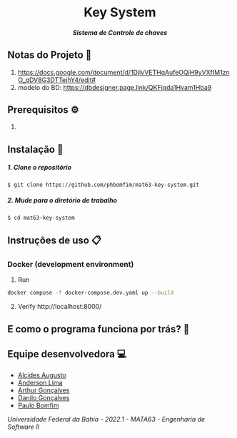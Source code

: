 # <div align="center">Key System </div>

##### <div align="center">Sistema de Controle de chaves  </div>

## Notas do Projeto 📜

1.  https://docs.google.com/document/d/1DjlvVETHqAufeOQiH9yVXfIM1znO_qDV8G3DTTejhY4/edit#
2. modelo do BD: https://dbdesigner.page.link/QKFiqda1Hvam1Hba9

## Prerequisitos ⚙️

1. 


## Instalação 📌


##### 1. Clone o repositório

```$ git clone https://github.com/phbomfim/mat63-key-system.git  ```

##### 2. Mude para o diretório de trabalho

```$ cd mat63-key-system ```


## Instruções de uso 📋

### Docker (development environment)

1. Run

```bash
docker compose -f docker-compose.dev.yaml up --build
```

2. Verify http://localhost:8000/


## E como o programa funciona por trás? 🤔


## Equipe desenvolvedora 💻

- [Alcides Augusto](https://github.com/alcalcides/)
- [Anderson Lima]()
- [Arthur Gonçalves]()
- [Danilo Gonçalves]()
- [Paulo Bomfim](https://github.com/phbomfim/)

*Universidade Federal da Bahia - 2022.1 - MATA63 - Engenharia de Software II*
